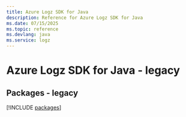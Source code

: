 ```yaml
---
title: Azure Logz SDK for Java
description: Reference for Azure Logz SDK for Java
ms.date: 07/15/2025
ms.topic: reference
ms.devlang: java
ms.service: logz
---
```

# Azure Logz SDK for Java - legacy
## Packages - legacy
[!INCLUDE [packages](logz-index.md)]